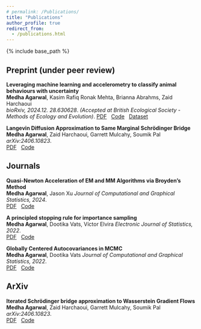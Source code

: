 ```yaml
---
# permalink: /Publications/
title: "Publications"
author_profile: true
redirect_from:
  - /publications.html
---
```


{% include base_path %}

<!-- Leave two spaces at the end -->

<!-- ## Preprints

**A Primal-Dual Algorithm for Faster Distributionally Robust Optimization**  
**Ronak Mehta**, Jelena Diakonikolas, Zaid Harchaoui  
*Under review*.  
[PDF](https://arxiv.org/abs/2403.10763) &nbsp; -->

## Preprint (under peer review)

**Leveraging machine learning and accelerometry to classify animal behaviours with uncertainty**  
**Medha Agarwal**, Kasim Rafiq Ronak Mehta, Brianna Abrahms, Zaid Harchaoui  
*bioRxiv, 2024.12. 28.630628*. 
*(Accepted at British Ecological Society - Methods of Ecology and Evolution)*.
[PDF](https://www.biorxiv.org/content/10.1101/2024.12.28.630628v1.full.pdf) &nbsp; [Code](https://github.com/medhaaga/AWD-Biologging) &nbsp; [Dataset](https://zenodo.org/records/16890491) &nbsp; 

**Langevin Diffusion Approximation to Same Marginal Schrödinger Bridge**  
**Medha Agarwal**, Zaid Harchaoui, Garrett Mulcahy, Soumik Pal
*arXiv:2406.10823*.  
[PDF](https://arxiv.org/abs/2505.07647) &nbsp; [Code](https://github.com/medhaaga/SchrodingerBridgeScheme) &nbsp; 

## Journals

**Quasi-Newton Acceleration of EM and MM Algorithms via Broyden’s Method**  
**Medha Agarwal**, Jason Xu 
*Journal of Computational and Graphical Statistics, 2024*.  
[PDF](https://www.tandfonline.com/doi/full/10.1080/10618600.2023.2257261) &nbsp; [Code](https://github.com/medhaaga/quasiNewtonMM) &nbsp;

**A principled stopping rule for importance sampling**  
**Medha Agarwal**, Dootika Vats, Víctor Elvira
*Electronic Journal of Statistics, 2022*.  
[PDF](https://projecteuclid.org/journals/electronic-journal-of-statistics/volume-16/issue-2/A-principled-stopping-rule-for-importance-sampling/10.1214/22-EJS2074.full) &nbsp; [Code](https://github.com/medhaaga/Importance-Sampling-Stopping-Rule) &nbsp;  

**Globally Centered Autocovariances in MCMC**  
**Medha Agarwal**, Dootika Vats
*Journal of Computational and Graphical Statistics, 2022*.  
[PDF](https://www.tandfonline.com/doi/full/10.1080/10618600.2022.2037433) &nbsp; [Code](https://github.com/medhaaga/Replicated-Spectral-Variance-Estimator) &nbsp;  

## ArXiv

**Iterated Schrödinger bridge approximation to Wasserstein Gradient Flows**  
**Medha Agarwal**, Zaid Harchaoui, Garrett Mulcahy, Soumik Pal
*arXiv:2406.10823*.  
[PDF](https://arxiv.org/pdf/2406.10823) &nbsp; [Code](https://github.com/medhaaga/SchrodingerBridgeScheme) &nbsp; 